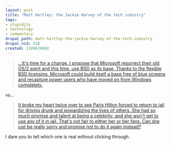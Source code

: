 ```yaml
--- 
layout: post
title: "Matt Hartley: the Jackie Harvey of the tech industry"
tags: 
- stupidity
- technology
- commentary
drupal_path: matt-hartley-the-jackie-harvey-of-the-tech-industry
drupal_nid: 528
created: 1189639602
---
```

<blockquote><a href="http://www.osweekly.com/index.php?option=com_content&task=view&id=2649&Itemid=449">...It's time for a change. I propose that Microsoft resurrect their old OS/2 spirit and this time, use BSD as its base. Thanks to the flexible BSD licensing, Microsoft could build itself a base free of blue screens and recapture power users who have moved on from Windows completely.</a></blockquote>

vs...

<blockquote><a href="http://www.theonion.com/content/columnists/third_times_even_more_the">It broke my heart twice over to see Paris Hilton forced to return to jail for driving drunk and jeopardizing the lives of others. She had so much promise and talent at being a celebrity, and she won't get to use any of it in jail. That's not fair to either her or her fans. Can she just be really sorry and promise not to do it again instead?

</a></blockquote>



I dare you to tell which one is real without clicking through.
